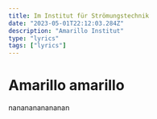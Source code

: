 ```yaml
---
title: Im Institut für Strömungstechnik
date: "2023-05-01T22:12:03.284Z"
description: "Amarillo Institut"
type: "lyrics"
tags: ["lyrics"]
---
```


# Amarillo amarillo
nananananananan